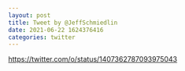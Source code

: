 ```yaml
--- 
layout: post 
title: Tweet by @JeffSchmiedlin 
date: 2021-06-22 1624376416 
categories: twitter 
--- 
```

https://twitter.com/o/status/1407362787093975043